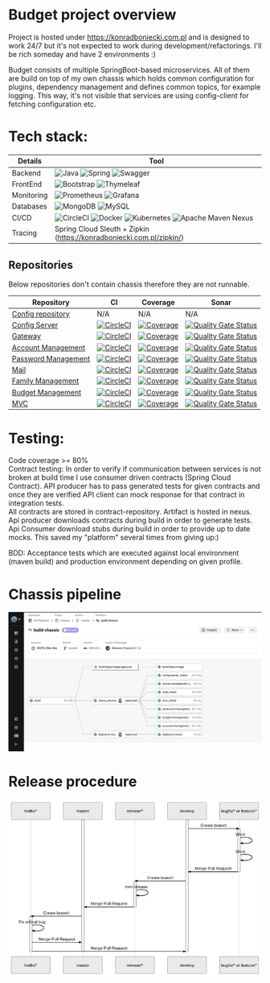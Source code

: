 # Budget project overview <br/>
Project is hosted under https://konradboniecki.com.pl and is designed to work 24/7 but it's not expected to work during development/refactorings. I'll be rich someday and have 2 environments :)

Budget consists of multiple SpringBoot-based microservices. All of them are build on top of my own chassis which holds common configuration for plugins, dependency management and defines common topics, for example logging. This way, it's not visible that services are using config-client for fetching configuration etc.

# Tech stack:<br/>
Details | Tool |
---|---|
Backend | ![Java](https://img.shields.io/badge/java-%23ED8B00.svg?style=for-the-badge&logo=java&logoColor=white) ![Spring](https://img.shields.io/badge/spring-%236DB33F.svg?style=for-the-badge&logo=spring&logoColor=white) ![Swagger](https://img.shields.io/badge/-Swagger-%23Clojure?style=for-the-badge&logo=swagger&logoColor=white) |
FrontEnd | ![Bootstrap](https://img.shields.io/badge/bootstrap-%23563D7C.svg?style=for-the-badge&logo=bootstrap&logoColor=white) ![Thymeleaf](https://img.shields.io/badge/Thymeleaf-%23005C0F.svg?style=for-the-badge&logo=Thymeleaf&logoColor=white) |
Monitoring | ![Prometheus](https://img.shields.io/badge/Prometheus-E6522C?style=for-the-badge&logo=Prometheus&logoColor=white) ![Grafana](https://img.shields.io/badge/grafana-%23F46800.svg?style=for-the-badge&logo=grafana&logoColor=white) |
Databases | ![MongoDB](https://img.shields.io/badge/MongoDB-%234ea94b.svg?style=for-the-badge&logo=mongodb&logoColor=white) ![MySQL](https://img.shields.io/badge/mysql-%2300f.svg?style=for-the-badge&logo=mysql&logoColor=white)  |
CI/CD | ![CircleCI](https://img.shields.io/badge/circle%20ci-%23161616.svg?style=for-the-badge&logo=circleci&logoColor=white) ![Docker](https://img.shields.io/badge/docker-%230db7ed.svg?style=for-the-badge&logo=docker&logoColor=white) ![Kubernetes](https://img.shields.io/badge/kubernetes-%23326ce5.svg?style=for-the-badge&logo=kubernetes&logoColor=white)  ![Apache Maven](https://img.shields.io/badge/Apache%20Maven-C71A36?style=for-the-badge&logo=Apache%20Maven&logoColor=white) Nexus |                                  |
Tracing | Spring Cloud Sleuth + Zipkin (https://konradboniecki.com.pl/zipkin/) |

## Repositories
Below repositories don't contain chassis therefore they are not runnable.

Repository | CI | Coverage | Sonar |
---|---|---|---|
[Config repository](https://github.com/MilczekT1/config-git) | N/A | N/A | N/A |
[Config Server](https://github.com/MilczekT1/config-server) | [![CircleCI](https://circleci.com/gh/MilczekT1/mail/tree/master.svg?style=shield)](https://circleci.com/gh/MilczekT1/config-server/tree/master) | [![Coverage](https://sonarcloud.io/api/project_badges/measure?project=MilczekT1_config-server&metric=coverage)](https://sonarcloud.io/summary/new_code?id=MilczekT1_config-server) | [![Quality Gate Status](https://sonarcloud.io/api/project_badges/measure?project=MilczekT1_config-server&metric=alert_status)](https://sonarcloud.io/summary/new_code?id=MilczekT1_config-server) |
[Gateway](https://github.com/MilczekT1/gateway) | [![CircleCI](https://circleci.com/gh/MilczekT1/mail/tree/master.svg?style=shield)](https://circleci.com/gh/MilczekT1/gateway/tree/master) | [![Coverage](https://sonarcloud.io/api/project_badges/measure?project=MilczekT1_gateway&metric=coverage)](https://sonarcloud.io/summary/new_code?id=MilczekT1_gateway) | [![Quality Gate Status](https://sonarcloud.io/api/project_badges/measure?project=MilczekT1_gateway&metric=alert_status)](https://sonarcloud.io/summary/new_code?id=MilczekT1_gateway) |
[Account Management](https://github.com/MilczekT1/account-management) | [![CircleCI](https://circleci.com/gh/MilczekT1/mail/tree/master.svg?style=shield)](https://circleci.com/gh/MilczekT1/account-management/tree/master) | [![Coverage](https://sonarcloud.io/api/project_badges/measure?project=MilczekT1_account-management&metric=coverage)](https://sonarcloud.io/summary/new_code?id=MilczekT1_account-management) | [![Quality Gate Status](https://sonarcloud.io/api/project_badges/measure?project=MilczekT1_account-management&metric=alert_status)](https://sonarcloud.io/summary/new_code?id=MilczekT1_account-management) |
[Password Management](https://github.com/MilczekT1/password-management) | [![CircleCI](https://circleci.com/gh/MilczekT1/mail/tree/master.svg?style=shield)](https://circleci.com/gh/MilczekT1/password-management/tree/master) | [![Coverage](https://sonarcloud.io/api/project_badges/measure?project=MilczekT1_password-management&metric=coverage)](https://sonarcloud.io/summary/new_code?id=MilczekT1_password-management) | [![Quality Gate Status](https://sonarcloud.io/api/project_badges/measure?project=MilczekT1_password-management&metric=alert_status)](https://sonarcloud.io/summary/new_code?id=MilczekT1_password-management) |
[Mail](https://github.com/MilczekT1/mail-sender) | [![CircleCI](https://circleci.com/gh/MilczekT1/mail/tree/master.svg?style=shield)](https://circleci.com/gh/MilczekT1/mail/tree/master) | [![Coverage](https://sonarcloud.io/api/project_badges/measure?project=MilczekT1_mail&metric=coverage)](https://sonarcloud.io/summary/new_code?id=MilczekT1_mail) | [![Quality Gate Status](https://sonarcloud.io/api/project_badges/measure?project=MilczekT1_mail&metric=alert_status)](https://sonarcloud.io/summary/new_code?id=MilczekT1_mail) |
[Family Management](https://github.com/MilczekT1/family-management) | [![CircleCI](https://circleci.com/gh/MilczekT1/mail/tree/master.svg?style=shield)](https://circleci.com/gh/MilczekT1/family-management/tree/master) | [![Coverage](https://sonarcloud.io/api/project_badges/measure?project=MilczekT1_family-management&metric=coverage)](https://sonarcloud.io/summary/new_code?id=MilczekT1_family-management) | [![Quality Gate Status](https://sonarcloud.io/api/project_badges/measure?project=MilczekT1_family-management&metric=alert_status)](https://sonarcloud.io/summary/new_code?id=MilczekT1_family-management) |
[Budget Management](https://github.com/MilczekT1/budget-management) | [![CircleCI](https://circleci.com/gh/MilczekT1/mail/tree/master.svg?style=shield)](https://circleci.com/gh/MilczekT1/budget-management/tree/master) | [![Coverage](https://sonarcloud.io/api/project_badges/measure?project=MilczekT1_budget-management&metric=coverage)](https://sonarcloud.io/summary/new_code?id=MilczekT1_budget-management) | [![Quality Gate Status](https://sonarcloud.io/api/project_badges/measure?project=MilczekT1_budget-management&metric=alert_status)](https://sonarcloud.io/summary/new_code?id=MilczekT1_budget-management) |
[MVC](https://github.com/MilczekT1/mvc) | [![CircleCI](https://circleci.com/gh/MilczekT1/mail/tree/master.svg?style=shield)](https://circleci.com/gh/MilczekT1/mvc/tree/master) | [![Coverage](https://sonarcloud.io/api/project_badges/measure?project=MilczekT1_mvc&metric=coverage)](https://sonarcloud.io/summary/new_code?id=MilczekT1_mvc) | [![Quality Gate Status](https://sonarcloud.io/api/project_badges/measure?project=MilczekT1_mvc&metric=alert_status)](https://sonarcloud.io/summary/new_code?id=MilczekT1_mvc) |

# Testing:<br/>
Code coverage >= 80% <br/>
Contract testing: In order to verify if communication between services is not broken at build time I use consumer driven contracts (Spring Cloud Contract). API producer has to pass generated tests for given contracts and once they are verified API client can mock response for that contract in integration tests. </br>All contracts are stored in contract-repository. Artifact is hosted in nexus. Api producer downloads contracts during build  in order to generate tests. Api Consumer download stubs during build in order to provide up to date mocks. This saved my "platform" several times from giving up:)

BDD: Acceptance tests which are executed against local environment (maven build) and production environment depending on given profile.


# Chassis pipeline
![plot](./img/circleci-chassis.png)
# Release procedure
![plot](./img/release-procedure.png)

